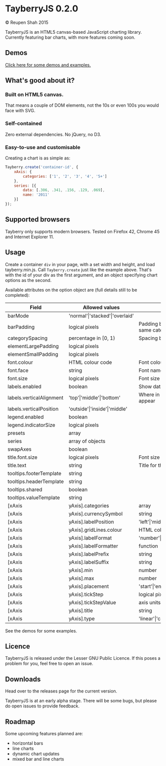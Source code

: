 # TayberryJS 0.2.0

&copy; Reupen Shah 2015

TayberryJS is an HTML5 canvas-based JavaScript charting library. Currently featuring bar charts, with more features coming soon.

## Demos
[Click here for some demos and examples.](https://reupen.github.io/tayberry)

## What's good about it?

### Built on HTML5 canvas. 

That means a couple of DOM elements, not the 10s or even 100s you would face with SVG.

### Self-contained

Zero external dependencies. No jQuery, no D3.

### Easy-to-use and customisable

Creating a chart is as simple as:

```javascript
Tayberry.create('container-id', {
    xAxis: {
        categories: ['1', '2', '3', '4', '5+']
    },
    series: [{
        data: [.306, .341, .156, .129, .069],
        name: '2011'
    }]
});
```

## Supported browsers

Tayberry only supports modern browsers. Tested on Firefox 42, Chrome 45 and Internet Explorer 11.

## Usage

Create a container `div` in your page, with a set width and height, and load tayberry.min.js. Call `Tayberry.create`
just like the example above. That's with the id of your div as the first argument, and an object specifying chart options as the second.

Available attributes on the option object are (full details still to be completed):

| Field           | Allowed values | Description |
| ---------------------- | ------------- |------------- |
| barMode                       | 'normal'\|'stacked'\|'overlaid'                |      |
| barPadding                    | logical pixels          | Padding between bars in the same category |
| categorySpacing               | percentage in [0, 1)                | Spacing between categories |
| elementLargePadding           | logical pixels |       |
| elementSmallPadding           | logical pixels |       |
| font.colour                   | HTML colour code    | Font colour
| font.face                     | string              | Font name
| font.size                     | logical pixels      | Font size
| labels.enabled                | boolean             | Show data labels in the plot area
| labels.verticalAlignment      | 'top'\|'middle'\|'bottom'                | Where in each bar labels should appear
| labels.verticalPosition       | 'outside'\|'inside'\|'middle' |      | 
| legend.enabled                | boolean         |      |
| legend.indicatorSize          | logical pixels  |       |
| presets                       | array           |      |
| series                        | array of objects |      |
| swapAxes                      | boolean |      |
| title.font.size               | logical pixels  | Font size of the chart title
| title.text                    | string          | Title for the chart
| tooltips.footerTemplate       | string          |      |
| tooltips.headerTemplate       | string          |      |
| tooltips.shared               | boolean         |      |
| tooltips.valueTemplate        | string          |      |
| [xAxis|yAxis].categories              | array           | (categorial axes only)      |
| [xAxis|yAxis].currencySymbol          | string          | (linear axes only)     |
| [xAxis|yAxis].labelPosition           | 'left'\|'middle'\|'right' |
| [xAxis|yAxis].gridLines.colour        | HTML colour code |      |
| [xAxis|yAxis].labelFormat             | 'number'\|'percentage'\|'currency'                | (linear axes only)
| [xAxis|yAxis].labelFormatter          | function          |      |
| [xAxis|yAxis].labelPrefix             | string          | (linear axes only)      |
| [xAxis|yAxis].labelSuffix             | string          | (linear axes only)      |
| [xAxis|yAxis].min                     | number          | Use this to override the automatic axis minimum value calculation (linear axes only)
| [xAxis|yAxis].max                     | number          | Use this to override the automatic axis maximum value calculation (linear axes only)
| [xAxis|yAxis].placement               | 'start'\|'end'  |       |
| [xAxis|yAxis].tickStep                | logical pixels  | Hint used for the distance between ticks (linear axes only)
| [xAxis|yAxis].tickStepValue           | axis units      | Distance between ticks in axis units; overrides tickStep (linear axes only)
| [xAxis|yAxis].title                   | string          |      |
| [xAxis|yAxis].type                    | 'linear'\|'categorial'          |      |

See the demos for some examples.

## Licence

TayberryJS is released under the Lesser GNU Public Licence. If this poses a problem for you, feel free to open an issue.

## Downloads

Head over to the releases page for the current version.

TayberryJS is at an early alpha stage. There will be some bugs, but please do open issues to provide feedback.

## Roadmap

Some upcoming features planned are:
* horizontal bars
* line charts
* dynamic chart updates
* mixed bar and line charts
